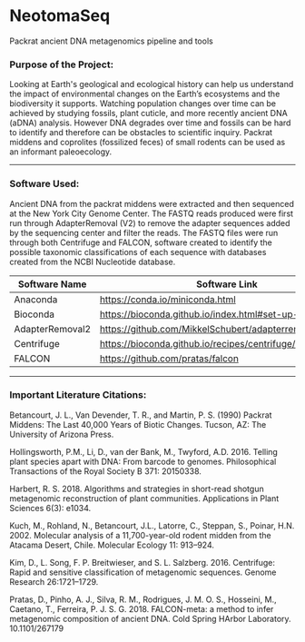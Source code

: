 # NeotomaSeq
Packrat ancient DNA metagenomics pipeline and tools

### Purpose of the Project:
Looking at Earth's geological and ecological history can help us understand the impact of environmental changes on the Earth’s ecosystems and the biodiversity it supports. Watching population changes over time can be achieved by studying fossils, plant cuticle, and more recently ancient DNA (aDNA) analysis. However DNA degrades over time and fossils can be hard to identify and therefore can be obstacles to scientific inquiry. Packrat middens and coprolites (fossilized feces) of small rodents can be used as an informant paleoecology.

***

### Software Used:
Ancient DNA from the packrat middens were extracted and then sequenced at the New York City Genome Center. The FASTQ reads produced were first run through AdapterRemoval (V2) to remove the adapter sequences added by the sequencing center and filter the reads. The FASTQ files were run through both Centrifuge and FALCON, software created to identify the possible taxonomic classifications of each sequence with databases created from the NCBI Nucleotide database.

Software Name | Software Link
------------ | -------------
Anaconda | https://conda.io/miniconda.html
Bioconda | https://bioconda.github.io/index.html#set-up-channels 
AdapterRemoval2 | https://github.com/MikkelSchubert/adapterremoval
Centrifuge | https://bioconda.github.io/recipes/centrifuge/README.html
FALCON | https://github.com/pratas/falcon


***

### Important Literature Citations:
Betancourt, J. L., Van Devender, T. R., and Martin, P. S. (1990) Packrat Middens: The Last 40,000 Years of Biotic Changes. Tucson, AZ: The University of Arizona Press.

Hollingsworth, P.M., Li, D., van der Bank, M., Twyford, A.D. 2016. Telling plant species apart with DNA: From barcode to genomes. Philosophical Transactions of the Royal Society B 371: 20150338.

Harbert, R. S. 2018. Algorithms and strategies in short-read shotgun metagenomic reconstruction of plant communities. Applications in Plant Sciences 6(3): e1034.

Kuch, M., Rohland, N., Betancourt, J.L., Latorre, C., Steppan, S., Poinar, H.N. 2002. Molecular analysis of a 11,700-year-old rodent midden from the Atacama Desert, Chile. Molecular Ecology 11: 913–924.

Kim, D., L. Song, F. P. Breitwieser, and S. L. Salzberg. 2016. Centrifuge: Rapid and sensitive classification of metagenomic sequences. Genome Research 26:1721–1729.

Pratas, D., Pinho, A. J., Silva, R. M., Rodrigues, J. M. O. S., Hosseini, M., Caetano, T., Ferreira, P. J. S. G. 2018. FALCON-meta: a method to infer metagenomic composition of ancient DNA. Cold Spring HArbor Laboratory. 10.1101/267179

